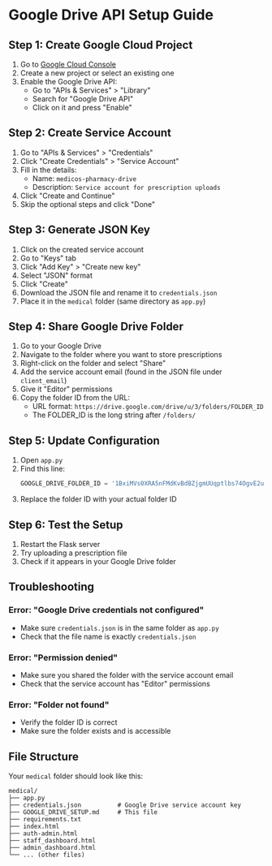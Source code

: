 # Google Drive API Setup Guide

## Step 1: Create Google Cloud Project

1. Go to [Google Cloud Console](https://console.cloud.google.com/)
2. Create a new project or select an existing one
3. Enable the Google Drive API:
   - Go to "APIs & Services" > "Library"
   - Search for "Google Drive API"
   - Click on it and press "Enable"

## Step 2: Create Service Account

1. Go to "APIs & Services" > "Credentials"
2. Click "Create Credentials" > "Service Account"
3. Fill in the details:
   - Name: `medicos-pharmacy-drive`
   - Description: `Service account for prescription uploads`
4. Click "Create and Continue"
5. Skip the optional steps and click "Done"

## Step 3: Generate JSON Key

1. Click on the created service account
2. Go to "Keys" tab
3. Click "Add Key" > "Create new key"
4. Select "JSON" format
5. Click "Create"
6. Download the JSON file and rename it to `credentials.json`
7. Place it in the `medical` folder (same directory as `app.py`)

## Step 4: Share Google Drive Folder

1. Go to your Google Drive
2. Navigate to the folder where you want to store prescriptions
3. Right-click on the folder and select "Share"
4. Add the service account email (found in the JSON file under `client_email`)
5. Give it "Editor" permissions
6. Copy the folder ID from the URL:
   - URL format: `https://drive.google.com/drive/u/3/folders/FOLDER_ID`
   - The FOLDER_ID is the long string after `/folders/`

## Step 5: Update Configuration

1. Open `app.py`
2. Find this line:
   ```python
   GOOGLE_DRIVE_FOLDER_ID = '1BxiMVs0XRA5nFMdKvBdBZjgmUUqptlbs74OgvE2upms'
   ```
3. Replace the folder ID with your actual folder ID

## Step 6: Test the Setup

1. Restart the Flask server
2. Try uploading a prescription file
3. Check if it appears in your Google Drive folder

## Troubleshooting

### Error: "Google Drive credentials not configured"
- Make sure `credentials.json` is in the same folder as `app.py`
- Check that the file name is exactly `credentials.json`

### Error: "Permission denied"
- Make sure you shared the folder with the service account email
- Check that the service account has "Editor" permissions

### Error: "Folder not found"
- Verify the folder ID is correct
- Make sure the folder exists and is accessible

## File Structure

Your `medical` folder should look like this:
```
medical/
├── app.py
├── credentials.json          # Google Drive service account key
├── GOOGLE_DRIVE_SETUP.md     # This file
├── requirements.txt
├── index.html
├── auth-admin.html
├── staff_dashboard.html
├── admin_dashboard.html
└── ... (other files)
``` 